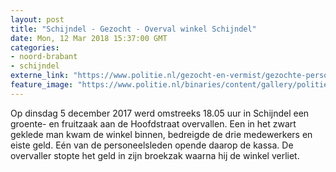 ```yaml
---
layout: post
title: "Schijndel - Gezocht - Overval winkel Schijndel"
date: Mon, 12 Mar 2018 15:37:00 GMT
categories: 
- noord-brabant 
- schijndel 
externe_link: "https://www.politie.nl/gezocht-en-vermist/gezochte-personen/2018/maart/09-overval-winkel-schijndel.html"
feature_image: "https://www.politie.nl/binaries/content/gallery/politie/gezocht/verdachten/2018/maart/09-ob/bb_180312/schijndel-2a.jpg"
---
```


Op dinsdag 5 december 2017 werd omstreeks 18.05 uur in Schijndel een groente- en fruitzaak aan de Hoofdstraat overvallen. Een in het zwart geklede man kwam de winkel binnen, bedreigde de drie medewerkers en eiste geld. Eén van de personeelsleden opende daarop de kassa. De overvaller stopte  het geld in zijn broekzak waarna hij de winkel verliet.
